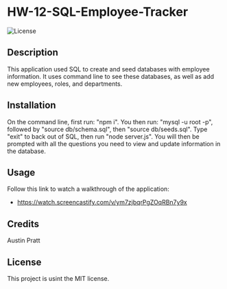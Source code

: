 # HW-12-SQL-Employee-Tracker
 ![License](https://img.shields.io/badge/License-MIT%202.0-blue.svg)

 ## Description

 This application used SQL to create and seed databases with employee information. It uses command line to see these databases, as well as add new employees, roles, and departments.

 ## Installation
 
 On the command line, first run: "npm i". You then run: "mysql -u root -p", followed by "source db/schema.sql", then "source db/seeds.sql". Type "exit" to back out of SQL, then run "node server.js". You will then be prompted with all the questions you need to view and update information in the database.

 ## Usage
  
  Follow this link to watch a walkthrough of the application:
 * https://watch.screencastify.com/v/ym7zjbqrPgZOqRBn7y9x

## Credits

Austin Pratt

## License

This project is usint the MIT license. 
